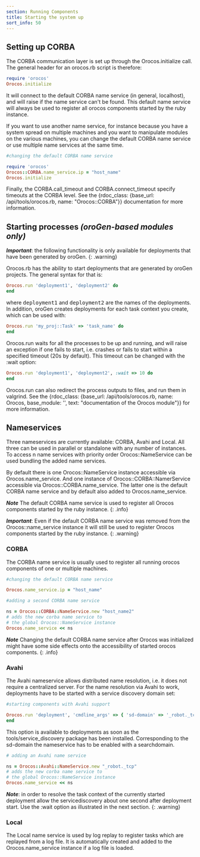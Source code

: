 ```yaml
---
section: Running Components
title: Starting the system up
sort_info: 50
---
```


Setting up CORBA
----------------

The CORBA communication layer is set up through the Orocos.initialize call. The
general header for an orocos.rb script is therefore:

~~~ ruby
require 'orocos'
Orocos.initialize
~~~

It will connect to the default CORBA name service (in general, localhost), and
will raise if the name service can't be found. This default name service will always
be used to register all orocos components started by the ruby instance.

If you want to use another name service, for instance because you have a system
spread on multiple machines and you want to manipulate modules on the various
machines, you can change the default CORBA name service or use multiple name
services at the same time.

~~~ ruby
#changing the default CORBA name service

require 'orocos'
Orocos::CORBA.name_service.ip = "host_name"
Orocos.initialize
~~~

Finally, the CORBA.call\_timeout and CORBA.connect\_timeout
specify timeouts at the CORBA level. See the {rdoc_class: {base_url:
/api/tools/orocos.rb, name: "Orocos::CORBA"}} documentation
for more information.

Starting processes _(oroGen-based modules only)_
------------------------------------------------

***Important***: the following functionality is only available for deployments
that have been generated by oroGen.
{: .warning}

Orocos.rb has the ability to start deployments that are generated by oroGen
projects. The general syntax for that is:

~~~ ruby
Orocos.run 'deployment1', 'deployment2' do
end
~~~

where <tt>deployment1</tt> and <tt>deployment2</tt> are the names of the
deployments. In addition, oroGen creates deployments for each task context you
create, which can be used with:

~~~ ruby
Orocos.run 'my_proj::Task' => 'task_name' do
end
~~~

Orocos.run waits for all the processes to be up and running, and will raise an
exception if one fails to start, i.e. crashes or fails to start within a
specified timeout (20s by default). This timeout can be changed with the :wait
option:

~~~ ruby
Orocos.run 'deployment1', 'deployment2', :wait => 10 do
end
~~~

Orocos.run can also redirect the process outputs to files, and run them in
valgrind. See the {rdoc_class: {base_url: /api/tools/orocos.rb, name: Orocos,
base_module: '', text: "documentation of the Orocos module"}} for more
information.

Nameservices
-----------------------------------------------

Three nameservices are currently available: CORBA, Avahi and Local.  All three
can be used in parallel or standalone with any number of instances. To access n
name services with priority order Orocos::NameService can be used bundling the
added name services.

By default there is one Orocos::NameService instance accessible via
Orocos.name_service. And one instance of Orocos::CORBA::NamerService accessible
via Orocos::CORBA.name_service. The latter one is the default CORBA name
service and by default also added to Orocos.name_service.

***Note***
The default CORBA name service is used to register all Orocos components
started by the ruby instance.
{: .info}

***Important***: 
Even if the default CORBA name service was removed from the Orocos::name_service instance
it will still be used to register Orocos components started by the ruby instance.
{: .warning}

### CORBA ###
The CORBA name service is usually used to register all running orocos
components of one or multiple machines.

~~~ ruby
#changing the default CORBA name service

Orocos.name_service.ip = "host_name"

#adding a second CORBA name service

ns = Orocos::CORBA::NameService.new "host_name2"
# adds the new corba name service to 
# the global Orocos::NameService instance
Orocos.name_service << ns 
~~~

***Note***
Changing the default CORBA name service after Orocos was initialized might have some side effects onto
the accessibility of started orocos components.
{: .info}

### Avahi ###
The Avahi nameservice allows distributed name resolution, i.e. 
it does not require a centralized server.
For the name resolution via Avahi to work, deployments have to be started
with a service discovery domain set:

~~~ ruby
#starting components with Avahi support

Orocos.run 'deployment', 'cmdline_args' => { 'sd-domain' => '_robot._tcp' } do |p|
end
~~~ 

This option is available to deployments
as soon as the tools/service_discovery package has been installed.
Corresponding to the sd-domain the nameservice has to be enabled with 
a searchdomain.

~~~ ruby
# adding an Avahi name service 

ns = Orocos::Avahi::NameService.new "_robot._tcp"
# adds the new corba name service to 
# the global Orocos::NameService instance
Orocos.name_service << ns 
~~~

***Note***: in order to resolve the task context of the currently started deployment
allow the servicediscovery about one second after deployment start. Use the :wait 
option as illustrated in the next section.
{: .warning}

### Local ###
The Local name service is used by log replay to register tasks which are replayed from a log file.
It is automatically created and added to the Orocos.name_service instance if a log file is loaded.

